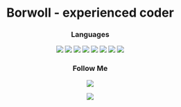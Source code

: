 <h1 align="center">Borwoll - experienced coder </h1>

<h3 align="center">Languages</h1>
<p align="center">
  <img src="https://img.shields.io/badge/-C-090909?style=for-the-badge&logo=C&logoColor=6296CC">
  <img src="https://img.shields.io/badge/-C++-090909?style=for-the-badge&logo=C%2b%2b&logoColor=3776AB">
  <img src="https://img.shields.io/badge/-Python-090909?style=for-the-badge&logo=python&logoColor=7E29CD">
  <img src="https://img.shields.io/badge/-HTML-090909?style=for-the-badge&logo=HTML5&logoColor=E34F26">
  <img src="https://img.shields.io/badge/-CSS-090909?style=for-the-badge&logo=css3&logoColor=1572B6">
  <img src="https://img.shields.io/badge/-JS-090909?style=for-the-badge&logo=JavaScript&logoColor=239120">
  <img src="https://img.shields.io/badge/-PHP-090909?style=for-the-badge&logo=PHP&logoColor=4FC921">
  <img src="https://img.shields.io/badge/-Kotlin-090909?style=for-the-badge&logo=Kotlin&logoColor=E861A5">
</p>

<h3 align="center">Follow Me</h1>
<p align="center">
  <a href="https://www.youtube.com/channel/UCrkwfl6GIgAcZRzAqqOOFjw"><img src="https://img.shields.io/badge/-YouTube-090909?style=for-the-badge&logo=YouTube&logoColor=FF0000"></a>
</p>


<p align="center">
  <img src="https://github-readme-stats.vercel.app/api?username=Borwoll&theme=bear&show_icons=true&hide_border=true&count_private=true&locale=ru">
</p>
